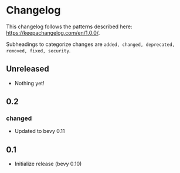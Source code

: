 # Changelog

This changelog follows the patterns described here: <https://keepachangelog.com/en/1.0.0/>.

Subheadings to categorize changes are `added, changed, deprecated, removed, fixed, security`.

## Unreleased

- Nothing yet!

## 0.2

### changed

- Updated to bevy 0.11

## 0.1

- Initialize release (bevy 0.10)
